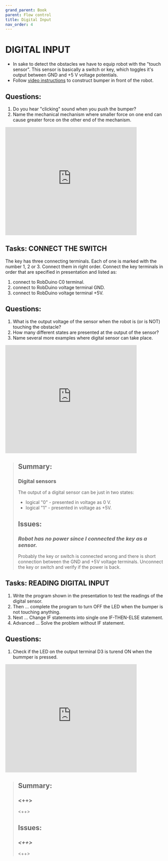 ```yaml
---
grand_parent: Book
parent: Flow control
title: Digital Input
nav_order: 4
---
```


# DIGITAL INPUT

-   In sake to detect the obstacles we have to equip robot with the
    \"touch sensor\". This sensor is basically a switch or key, which
    toggles it\'s output between GND and +5 V voltage potentials.
-   Follow [video instructions](https://www.youtube.com/embed/eWldNxh-q2c)
    to construct bumper in front of the robot.

## Questions:

1.  Do you hear \"clicking\" sound when you push the bumper?
2.  Name the mechanical mechanism where smaller force on one end can
    cause greater force on the other end of the mechanism.

<iframe width="410" height="337" frameborder="0" src="https://www.youtube.com/embed/eWldNxh-q2c"></iframe>

## Tasks: CONNECT THE SWITCH

The key has three connecting terminals. Each of one is marked with the
number 1, 2 or 3. Connect them in right order. Connect the key terminals
in order that are specified in presentation and listed as:

1. connect to RobDuino C0 terminal.
2. connect to RobDuino voltage terminal GND.
3. connect to RobDuino voltage terminal +5V.

## Questions:

1. What is the output voltage of the sensor when the robot is (or is NOT) touching the obstacle?
2. How many different states are presented at the output of the sensor?
3. Name several more examples where digital sensor can take place.

<iframe src="https://docs.google.com/presentation/d/1Sw-3ovX36DYt9zcj6z9gESie3ZJwWLExb9KPddrw9JM/embed?authuser=0&hl=en&size=s" width="410" height="337" title="Connecting the key" frameborder="0" allowfullscreen="true" mozallowfullscreen="true" webkitallowfullscreen="true"></iframe>

<!--
![test](https://slides.googleapis.com/v1/presentations/1Sw-3ovX36DYt9zcj6z9gESie3ZJwWLExb9KPddrw9JM/pages/gb54165725_0_2}/thumbnail)
-->
> ## Summary:
> 
> ### Digital sensors
> 
> The output of a digital sensor can be just in two states:
> 
> -   logical \"0\" - presented in voltage as 0 V.
> -   logical \"1\" - presented in voltage as +5V.
> 
> ## Issues:
> 
> ### *Robot has no power since I connected the key as a sensor.*
> 
> Probably the key or switch is connected wrong and there is short connection between the GND and +5V voltage terminals. Unconnect the key or switch and verify if the power is back.

## Tasks: READING DIGITAL INPUT

1. Write the program shown in the presentation to test the readings of the digital sensor.
1. Then ... complete the program to turn OFF the LED when the bumper is not touching anything.
1. Next ... Change IF statements into single one IF-THEN-ELSE statement.
1. Advanced ... Solve the problem without IF statement.

## Questions:

1.  Check if the LED on the output terminal D3 is turend ON when the
    bummper is pressed.

<iframe src="https://docs.google.com/presentation/d/1NVtol-a0tmlgl00VwCACQIcAOOty3KYEMSgUFkf8-Aw/embed?authuser=0&hl=en&size=s" width="410" height="337" title="Testing Digital Input" frameborder="0" allowfullscreen="true" mozallowfullscreen="true" webkitallowfullscreen="true"></iframe>

> ## Summary:
> 
> ### <++>
> 
> <++>
> 
> ## Issues:
> 
> ### *<++>*
> 
> <++>  


